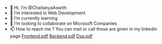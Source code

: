 - 👋 Hi, I’m @ChaitanyaAswith
- 👀 I’m interested in Web Development 
- 🌱 I’m currently learning 
- 💞️ I’m looking to collaborate on Microsoft Companies
- 📫 How to reach me ? You can mail or call those are given in my linkedin page
[Frontend.pdf](https://github.com/user-attachments/files/15523806/Frontend.pdf)
[Backend.pdf](https://github.com/user-attachments/files/15523807/Backend.pdf)
[Dsa.pdf](https://github.com/user-attachments/files/15523808/Dsa.pdf)
